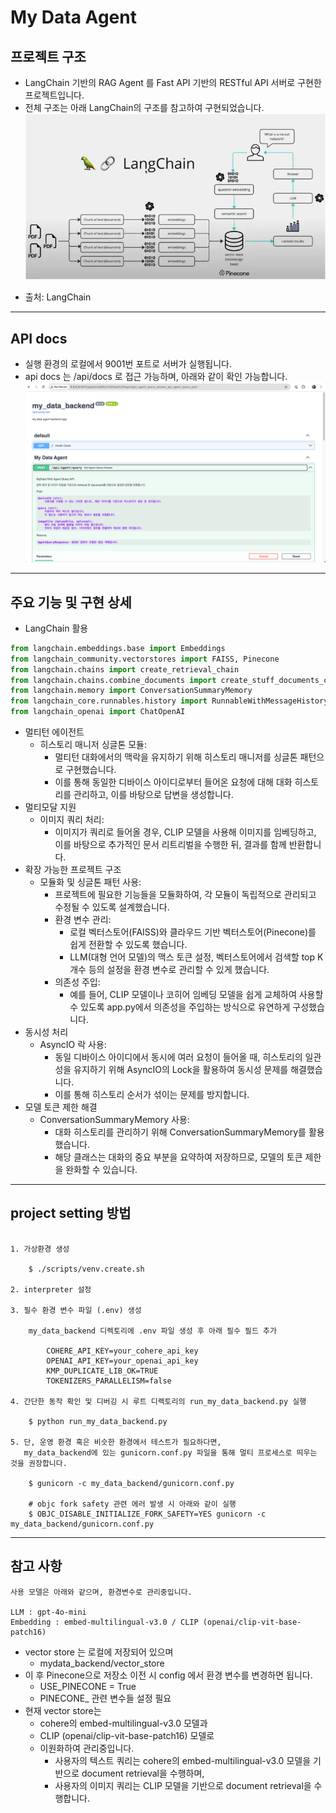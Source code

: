 # My Data Agent

## 프로젝트 구조

- LangChain 기반의 RAG Agent 를 Fast API 기반의 RESTful API 서버로 구현한 프로젝트입니다.
- 전체 구조는 아래 LangChain의 구조를 참고하여 구현되었습니다.
![img.png](img.png)
* 출처: LangChain

---

## API docs
- 실행 환경의 로컬에서 9001번 포트로 서버가 실행됩니다.
- api docs 는 /api/docs 로 접근 가능하며, 아래와 같이 확인 가능합니다.
![img_1.png](img_1.png)


---

## 주요 기능 및 구현 상세
- LangChain 활용
```python
from langchain.embeddings.base import Embeddings
from langchain_community.vectorstores import FAISS, Pinecone
from langchain.chains import create_retrieval_chain
from langchain.chains.combine_documents import create_stuff_documents_chain
from langchain.memory import ConversationSummaryMemory
from langchain_core.runnables.history import RunnableWithMessageHistory
from langchain_openai import ChatOpenAI
```
- 멀티턴 에이전트
  - 히스토리 매니저 싱글톤 모듈:
    - 멀티턴 대화에서의 맥락을 유지하기 위해 히스토리 매니저를 싱글톤 패턴으로 구현했습니다.
    - 이를 통해 동일한 디바이스 아이디로부터 들어온 요청에 대해 대화 히스토리를 관리하고, 이를 바탕으로 답변을 생성합니다.
- 멀티모달 지원
  - 이미지 쿼리 처리:
    - 이미지가 쿼리로 들어올 경우, CLIP 모델을 사용해 이미지를 임베딩하고, 이를 바탕으로 추가적인 문서 리트리벌을 수행한 뒤, 결과를 함께 반환합니다.
- 확장 가능한 프로젝트 구조
  - 모듈화 및 싱글톤 패턴 사용:
    - 프로젝트에 필요한 기능들을 모듈화하여, 각 모듈이 독립적으로 관리되고 수정될 수 있도록 설계했습니다.
    - 환경 변수 관리:
      - 로컬 벡터스토어(FAISS)와 클라우드 기반 벡터스토어(Pinecone)를 쉽게 전환할 수 있도록 했습니다.
      - LLM(대형 언어 모델)의 맥스 토큰 설정, 벡터스토어에서 검색할 top K 개수 등의 설정을 환경 변수로 관리할 수 있게 했습니다.
    - 의존성 주입:
      - 예를 들어, CLIP 모델이나 코히어 임베딩 모델을 쉽게 교체하여 사용할 수 있도록 app.py에서 의존성을 주입하는 방식으로 유연하게 구성했습니다.
- 동시성 처리
  - AsyncIO 락 사용:
    - 동일 디바이스 아이디에서 동시에 여러 요청이 들어올 때, 히스토리의 일관성을 유지하기 위해 AsyncIO의 Lock을 활용하여 동시성 문제를 해결했습니다. 
    - 이를 통해 히스토리 순서가 섞이는 문제를 방지합니다.
- 모델 토큰 제한 해결
  - ConversationSummaryMemory 사용:
    - 대화 히스토리를 관리하기 위해 ConversationSummaryMemory를 활용했습니다. 
    - 해당 클래스는 대화의 중요 부분을 요약하여 저장하므로, 모델의 토큰 제한을 완화할 수 있습니다.

---

## project setting 방법
```

1. 가상환경 생성

    $ ./scripts/venv.create.sh

2. interpreter 설정

3. 필수 환경 변수 파일 (.env) 생성
    
    my_data_backend 디렉토리에 .env 파일 생성 후 아래 필수 필드 추가
    
        COHERE_API_KEY=your_cohere_api_key
        OPENAI_API_KEY=your_openai_api_key
        KMP_DUPLICATE_LIB_OK=TRUE
        TOKENIZERS_PARALLELISM=false
   
4. 간단한 동작 확인 및 디버깅 시 루트 디렉토리의 run_my_data_backend.py 실행

    $ python run_my_data_backend.py

5. 단, 운영 환경 혹은 비슷한 환경에서 테스트가 필요하다면,
   my_data_backend에 있는 gunicorn.conf.py 파일을 통해 멀티 프로세스로 띄우는 것을 권장합니다.
    
    $ gunicorn -c my_data_backend/gunicorn.conf.py
    
    # objc fork safety 관련 에러 발생 시 아래와 같이 실행
    $ OBJC_DISABLE_INITIALIZE_FORK_SAFETY=YES gunicorn -c my_data_backend/gunicorn.conf.py

```

---

## 참고 사항
```
사용 모델은 아래와 같으며, 환경변수로 관리중입니다.

LLM : gpt-4o-mini
Embedding : embed-multilingual-v3.0 / CLIP (openai/clip-vit-base-patch16)

```
- vector store 는 로컬에 저장되어 있으며
  - mydata_backend/vector_store
- 이 후 Pinecone으로 저장소 이전 시 config 에서 환경 변수를 변경하면 됩니다.
    - USE_PINECONE = True
    - PINECONE_ 관련 변수들 설정 필요
- 현재 vector store는 
  - cohere의 embed-multilingual-v3.0 모델과
  - CLIP (openai/clip-vit-base-patch16) 모델로
  - 이원화하여 관리중입니다.
    - 사용자의 텍스트 쿼리는 cohere의 embed-multilingual-v3.0 모델을 기반으로 document retrieval을 수행하며,
    - 사용자의 이미지 쿼리는 CLIP 모델을 기반으로 document retrieval을 수행합니다.
